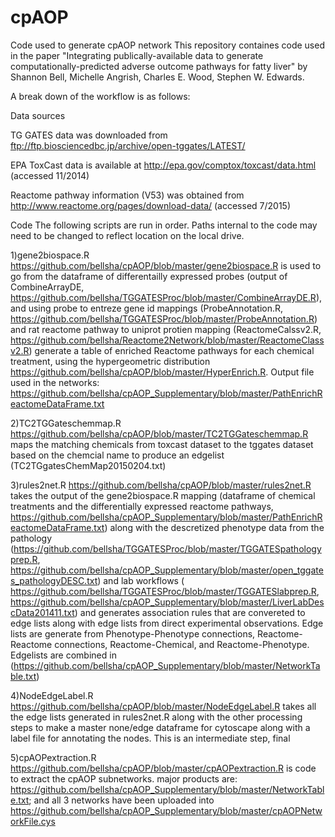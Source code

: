 # cpAOP
Code used to generate cpAOP network
This repository containes code used in the paper "Integrating publically-available data to generate computationally-predicted adverse outcome pathways for fatty liver" by Shannon Bell, Michelle Angrish, Charles E. Wood, Stephen W. Edwards.

A break down of the workflow is as follows:

Data sources

TG GATES data was downloaded from ftp://ftp.biosciencedbc.jp/archive/open-tggates/LATEST/

EPA ToxCast data is available at http://epa.gov/comptox/toxcast/data.html (accessed 11/2014)

Reactome pathway information (V53) was obtained from http://www.reactome.org/pages/download-data/ (accessed 7/2015)

Code
The following scripts are run in order. Paths internal to the code may need to be changed to reflect location on the local drive.

1)gene2biospace.R <https://github.com/bellsha/cpAOP/blob/master/gene2biospace.R> is used to go from the dataframe of differentailly expressed probes (output of CombineArrayDE,  <https://github.com/bellsha/TGGATESProc/blob/master/CombineArrayDE.R>), and using probe to entreze gene id mappings (ProbeAnnotation.R, <https://github.com/bellsha/TGGATESProc/blob/master/ProbeAnnotation.R>) and rat reactome pathway to uniprot protien mapping (ReactomeCalssv2.R, <https://github.com/bellsha/Reactome2Network/blob/master/ReactomeClassv2.R>) generate a table of enriched Reactome pathways for each chemical treatment, using the hypergeometric distribution <https://github.com/bellsha/cpAOP/blob/master/HyperEnrich.R>. Output file used in the networks: https://github.com/bellsha/cpAOP_Supplementary/blob/master/PathEnrichReactomeDataFrame.txt

2)TC2TGGateschemmap.R <https://github.com/bellsha/cpAOP/blob/master/TC2TGGateschemmap.R> maps the matching chemicals from toxcast dataset to the tggates dataset based on the chemcial name to produce an edgelist (TC2TGgatesChemMap20150204.txt)

3)rules2net.R <https://github.com/bellsha/cpAOP/blob/master/rules2net.R> takes the output of the gene2biospace.R mapping (dataframe of chemical treatments and the differentially expressed reactome pathways, https://github.com/bellsha/cpAOP_Supplementary/blob/master/PathEnrichReactomeDataFrame.txt) along with the descretized phenotype data from the pathology (https://github.com/bellsha/TGGATESProc/blob/master/TGGATESpathologyprep.R, https://github.com/bellsha/cpAOP_Supplementary/blob/master/open_tggates_pathologyDESC.txt) and lab workflows ( https://github.com/bellsha/TGGATESProc/blob/master/TGGATESlabprep.R, https://github.com/bellsha/cpAOP_Supplementary/blob/master/LiverLabDescData201411.txt) and generates association rules that are convereted to edge lists along with edge lists from direct experimental observations. Edge lists are generate from Phenotype-Phenotype connections, Reactome-Reactome connections, Reactome-Chemical, and Reactome-Phenotype. Edgelists are combined in (https://github.com/bellsha/cpAOP_Supplementary/blob/master/NetworkTable.txt)

4)NodeEdgeLabel.R <https://github.com/bellsha/cpAOP/blob/master/NodeEdgeLabel.R> takes all the edge lists generated in rules2net.R along with the other processing steps to make a master none/edge dataframe for cytoscape along with a label file for annotating the nodes. This is an intermediate step, final 

5)cpAOPextraction.R <https://github.com/bellsha/cpAOP/blob/master/cpAOPextraction.R> is code to extract the cpAOP subnetworks. major products are: https://github.com/bellsha/cpAOP_Supplementary/blob/master/NetworkTable.txt; and all 3 networks have been uploaded into https://github.com/bellsha/cpAOP_Supplementary/blob/master/cpAOPNetworkFile.cys
